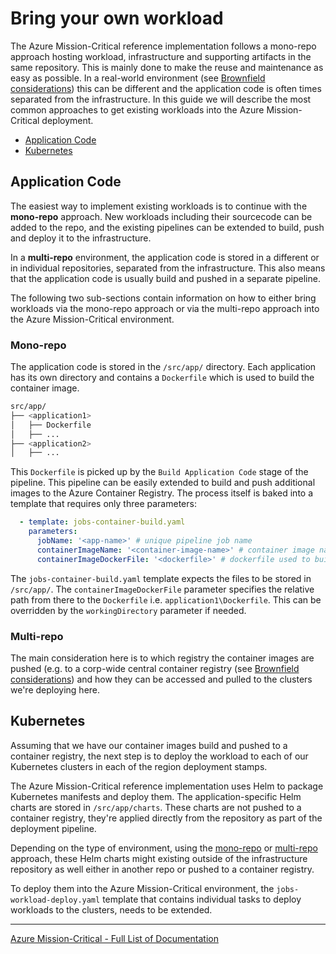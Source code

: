 # Bring your own workload

The Azure Mission-Critical reference implementation follows a mono-repo approach hosting workload, infrastructure and supporting artifacts in the same repository. This is mainly done to make the reuse and maintenance as easy as possible. In a real-world environment (see [Brownfield considerations](./Brownfield-Considerations.md)) this can be different and the application code is often times separated from the infrastructure. In this guide we will describe the most common approaches to get existing workloads into the Azure Mission-Critical deployment.

* [Application Code](#application-code)
* [Kubernetes](#kubernetes)

## Application Code

The easiest way to implement existing workloads is to continue with the **mono-repo** approach. New workloads including their sourcecode can be added to the repo, and the existing pipelines can be extended to build, push and deploy it to the infrastructure.

In a **multi-repo** environment, the application code is stored in a different or in individual repositories, separated from the infrastructure. This also means that the application code is usually build and pushed in a separate pipeline.

The following two sub-sections contain information on how to either bring workloads via the mono-repo approach or via the multi-repo approach into the Azure Mission-Critical environment.

### Mono-repo

The application code is stored in the `/src/app/` directory. Each application has its own directory and contains a `Dockerfile` which is used to build the container image.

```bash
src/app/
├── <application1>
│   ├── Dockerfile
│   ├── ...
├── <application2>
│   ├── ...
```

This `Dockerfile` is picked up by the `Build Application Code` stage of the pipeline. This pipeline can be easily extended to build and push additional images to the Azure Container Registry. The process itself is baked into a template that requires only three parameters:

```yaml
  - template: jobs-container-build.yaml
    parameters:
      jobName: '<app-name>' # unique pipeline job name
      containerImageName: '<container-image-name>' # container image name
      containerImageDockerFile: '<dockerfile>' # dockerfile used to build the container image
```

The `jobs-container-build.yaml` template expects the files to be stored in `/src/app/`. The `containerImageDockerFile` parameter specifies the relative path from there to the `Dockerfile` i.e. `application1\Dockerfile`. This can be overridden by the `workingDirectory` parameter if needed.

### Multi-repo

The main consideration here is to which registry the container images are pushed (e.g. to a corp-wide central container registry (see [Brownfield considerations](./Brownfield-Considerations.md)) and how they can be accessed and pulled to the clusters we're deploying here.

## Kubernetes

Assuming that we have our container images build and pushed to a container registry, the next step is to deploy the workload to each of our Kubernetes clusters in each of the region deployment stamps.

The Azure Mission-Critical reference implementation uses Helm to package Kubernetes manifests and deploy them. The application-specific Helm charts are stored in `/src/app/charts`. These charts are not pushed to a container registry, they're applied directly from the repository as part of the deployment pipeline.

Depending on the type of environment, using the [mono-repo](#mono-repo) or [multi-repo](#multi-repo) approach, these Helm charts might existing outside of the infrastructure repository as well either in another repo or pushed to a container registry.

To deploy them into the Azure Mission-Critical environment, the `jobs-workload-deploy.yaml` template that contains individual tasks to deploy workloads to the clusters, needs to be extended.

---

[Azure Mission-Critical - Full List of Documentation](/docs/README.md)
